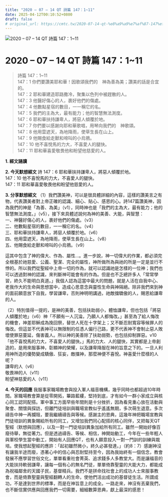 ```yaml
---
title: "2020 – 07 – 14 QT 詩篇 147：1~11"
date: 2025-04-12T00:10:52+0800
draft: false
# original_url: https://cmtc.tw/2020-07-14-qt-%e8%a9%a9%e7%af%87-147%ef%bc%9a111
---
```


![2020 – 07 – 14 QT 詩篇 147：1\~11](/images/qt.jpg   "2020 – 07 – 14 QT 詩篇 147：1\~11")

# 2020 – 07 – 14 QT 詩篇 147：1\~11

> 詩篇 147：1\~11  
> 147：1 你們要讚美耶和華！因歌頌我們的　神為善為美；讚美的話是合宜的。  
> 147：2 耶和華建造耶路撒冷，聚集以色列中被趕散的人。  
> 147：3 他醫好傷心的人，裹好他們的傷處。  
> 147：4 他數點星宿的數目，一一稱它的名。  
> 147：5 我們的主為大，最有能力；他的智慧無法測度。  
> 147：6 耶和華扶持謙卑人，將惡人傾覆於地。  
> 147：7 你們要以感謝向耶和華歌唱，用琴向我們的　神歌頌。  
> 147：8 他用雲遮天，為地降雨，使草生長在山上。  
> 147：9 他賜食給走獸和啼叫的小烏鴉。  
> 147：10 他不喜悅馬的力大，不喜愛人的腿快。  
> 147：11 耶和華喜愛敬畏他和盼望他慈愛的人。

**1. 經文誦讀**

**2.  今天默想經文**
詩 147：6 耶和華扶持謙卑人，將惡人傾覆於地。  
147：10 他不喜悅馬的力大，不喜愛人的腿快。  
147：11 耶和華喜愛敬畏他和盼望他慈愛的人。

**3. 分享默想經文**
（1）我們讚美神，可以是很具體詳細的內容，這樣的讚美言之有物，代表讚美者對上帝正確的認識、細心、貼心、感恩的心。詩147篇讚美神，因為我們的神是「為善、為美」（v1），同時神也是「我們的主為大，最有能力；他的智慧無法測度。」（v5），接下來具體述說何為神的美善、大能，與智慧：  
一、神醫好傷心的人，裹好他們的傷處。（v3）  
二、他數點星宿的數目，一一稱它的名。（v4）  
三、耶和華扶持謙卑人，將惡人傾覆於地。（v6）  
四、他用雲遮天，為地降雨，使草生長在山上。（v8）  
五、他賜食給走獸和啼叫的小烏鴉。（v9）

這其中包含了神的偉大、作為、屬性…。進一步說，神一切偉大的作業，都必須完全根基於祂慈愛、公義、聖潔、完全的屬性，神所做所為與祂的所是一定是並行不悖的。所以我們從聖經中上帝一切的作為，就可以認識祂是怎樣的一位神；我們也可以透過對神的認識，來判斷神可能會有的作為。但是也不乏總許多人「常常學習，終久不能明白真道。」我個人認為這當中最大的問題，就是人活在自我中心、老我作大的生命與思想當中，造成心思意念與靈性生命與神隔絕。除非我們來到神的面前願意放下自我，學習謙卑，否則神明明講過，祂敵擋驕傲的人，賜恩給謙卑的人。

（2）特別值得一提的，是神的美善，包括扶助弱小，體恤謙卑，但也包括「將惡人傾覆於地」（v6）神「不願有一人沉淪，乃願人人都悔改。」甚至為了給人悔改的機會，神差耶穌成為挽回祭，替世人死在十字架上；又不斷忍耐寬容等候罪人的悔改。但這並不代表神可以無限制的任憑人偏行己路，更不代表神不會制止惡人敗壞使罪惡蔓延，傷害義人。所以神的美善除了扶助弱勢，也包括抑制罪惡。v10「他不喜悅馬的力大，不喜愛人的腿快。」馬的力大、人的腿快，其實都是上帝創造的，是用來服事神，彰顯神的榮耀，以及謙卑降服在神的旨意之下的。一旦人利用神所造的優勢變成驕傲、狂妄，敵擋神，那麼神便不喜悅。神喜愛什麼樣的人呢？  
謙卑的人（v6）  
敬畏神的人（v11）  
盼望神慈愛的人（v11）

**4. 今天的回應**
我服事家職場教會與投入軍人福音機構，幾乎同時也都超過10年時間。家職場教會算是從零開拓，篳路藍縷，堅持到底，才有如今一群小家成立與核心同工認同配搭。軍中事工方面早些年間則是十分挫折，因為看見重心放在活動與聚會、關懷與探訪，但離門徒培訓與職場宣教似乎遙遙無期，多次萌生退意。多次禱告中神一再攔阻，要我繼續禱告與等候。感謝主的恩典，這幾年神把職場宣教與門徒培訓的異象賜給所有的同工，又增加我們同心配搭的核心同伴，又把每天QT聖經（默想與回應），以及一對一門徒培訓異象加給所有同工。雖然一開始好像百廢待舉，無從著力。但是透過禱告、等候、相信，神開始動工，今年在一些年輕人與軍校學生當中動工，開始有人回應QT，也有人願意投入一對一門訓的訓練與栽培。使我想起聖經的應許：「起初雖然微小，終久必甚發達。」（約8：7）感謝神沒有讓我半途而廢，憑著心中的信心與忍耐堅持至今，因為我始終有一個信念，教會發展不應學習世俗文化，單單看重社會菁英、追求錢多人多教堂大。而是讓福音的大能扶持軟弱謙卑，讓每一個有心的無名門徒，單單倚靠聖靈的大能大力，都能成為祝福鄰舍的天國子民，基督精兵。我們不是拼命找社會上的成功人士來服事教會，而是倚靠聖靈與聖經翻轉人的生命，使他們活出成功的基督徒生活。所謂成功，不是達到世界的標準，而是在神旨意上的成全。一路走來，神沒有丟棄我們，也不斷信實供應與回應我們一切需要，細細數算恩典，獻上最深的感恩！
